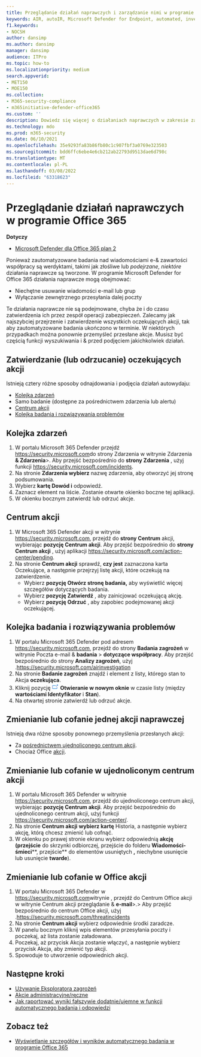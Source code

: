 ```yaml
---
title: Przeglądanie działań naprawczych i zarządzanie nimi w programie Microsoft Defender dla Office 365
keywords: AIR, autoIR, Microsoft Defender for Endpoint, automated, investigation, response, remediation, threats, advanced, threat, protection
f1.keywords:
- NOCSH
author: dansimp
ms.author: dansimp
manager: dansimp
audience: ITPro
ms.topic: how-to
ms.localizationpriority: medium
search.appverid:
- MET150
- MOE150
ms.collection:
- M365-security-compliance
- m365initiative-defender-office365
ms.custom: ''
description: Dowiedz się więcej o działaniach naprawczych w zakresie zautomatyzowanych badań i reakcji w programie Microsoft Defender dla Office 365 Plan 2.
ms.technology: mdo
ms.prod: m365-security
ms.date: 06/10/2021
ms.openlocfilehash: 35e9293fa83b86fb80c1c907fbf3a0769e323503
ms.sourcegitcommit: bdd6ffc6ebe4e6cb212ab22793d9513dae6d798c
ms.translationtype: MT
ms.contentlocale: pl-PL
ms.lasthandoff: 03/08/2022
ms.locfileid: "63318623"
---
```

# <a name="review-and-manage-remediation-actions-in-office-365"></a>Przeglądanie działań naprawczych w programie Office 365

**Dotyczy**
- [Microsoft Defender dla Office 365 plan 2](defender-for-office-365.md)

Ponieważ zautomatyzowane badania nad wiadomościami e-& zawartości współpracy są werdyktami, takimi jak  złośliwe lub *podejrzane, niektóre* działania naprawcze są tworzone. W programie Microsoft Defender for Office 365 działania naprawcze mogą obejmować:

- Niechętne usuwanie wiadomości e-mail lub grup
- Wyłączanie zewnętrznego przesyłania dalej poczty

Te działania naprawcze nie są podejmowane, chyba że i do czasu zatwierdzenia ich przez zespół operacji zabezpieczeń. Zalecamy jak najszybciej przejrzenie i zatwierdzenie wszystkich oczekujących akcji, tak aby zautomatyzowane badania ukończono w terminie. W niektórych przypadkach można ponownie przemyśleć przesłane akcje.  Musisz być częścią funkcji wyszukiwania i & przed podjęciem jakichkolwiek działań.

## <a name="approve-or-reject-pending-actions"></a>Zatwierdzanie (lub odrzucanie) oczekujących akcji

Istnieją cztery różne sposoby odnajdowania i podjęcia działań autowydaju:

- [Kolejka zdarzeń](https://security.microsoft.com/incidents)
- Samo badanie (dostępne za pośrednictwem zdarzenia lub alertu)
- [Centrum akcji](https://security.microsoft.com/action-center/pending)
- [Kolejka badania i rozwiązywania problemów](https://security.microsoft.com/airinvestigation)

## <a name="incident-queue"></a>Kolejka zdarzeń

1. W portalu Microsoft 365 Defender przejdź <https://security.microsoft.com>do strony Zdarzenia w witrynie Zdarzenia  **& Zdarzenia**\>. Aby przejść bezpośrednio do **strony Zdarzenia** , użyj funkcji <https://security.microsoft.com/incidents>.
2. Na stronie **Zdarzenia wybierz** nazwę zdarzenia, aby otworzyć jej stronę podsumowania.
3. Wybierz **kartę Dowód i** odpowiedź.
4. Zaznacz element na liście. Zostanie otwarte okienko boczne tej aplikacji.
5. W okienku bocznym zatwierdź lub odrzuć akcje.

## <a name="action-center"></a>Centrum akcji

1. W Microsoft 365 Defender akcji w witrynie <https://security.microsoft.com>, przejdź do **strony Centrum** akcji, wybierając **pozycję Centrum akcji**. Aby przejść bezpośrednio do **strony Centrum akcji** , użyj aplikacji <https://security.microsoft.com/action-center/pending>.
2. Na stronie **Centrum akcji** sprawdź, **czy jest** zaznaczona karta Oczekujące, a następnie przejrzyj listę akcji, które oczekują na zatwierdzenie.
   - Wybierz **pozycję Otwórz stronę badania,** aby wyświetlić więcej szczegółów dotyczących badania.
   - Wybierz **pozycję Zatwierdź** , aby zainicjować oczekującą akcję.
   - Wybierz **pozycję Odrzuć** , aby zapobiec podejmowanej akcji oczekującej.

## <a name="investigation-and-remediation-investigations-queue"></a>Kolejka badania i rozwiązywania problemów

1. W portalu Microsoft 365 Defender pod adresem <https://security.microsoft.com>, przejdź do strony **Badania zagrożeń** w witrynie Poczta e-mail & **badania** \> **dotyczące współpracy**. Aby przejść bezpośrednio do strony **Analizy zagrożeń**, użyj .<https://security.microsoft.com/airinvestigation>
2. Na stronie **Badanie zagrożeń** znajdź i element z listy, którego stan to Akcja **oczekująca**.
3. Kliknij pozycję ![Otwórz w nowym oknie.](../../media/m365-cc-sc-open-icon.png) **Otwieranie w nowym oknie** w czasie listy (między **wartościami Identyfikator** i **Stan**).
4. Na otwartej stronie zatwierdź lub odrzuć akcje.

## <a name="change-or-undo-one-remediation-action"></a>Zmienianie lub cofanie jednej akcji naprawczej

Istnieją dwa różne sposoby ponownego przemyślenia przesłanych akcji:

- Za [pośrednictwem ujednoliconego centrum akcji](https://security.microsoft.com/action-center).
- Chociaż Office [akcji](https://security.microsoft.com/threatincidents).

## <a name="change-or-undo-through-the-unified-action-center"></a>Zmienianie lub cofanie w ujednoliconym centrum akcji

1. W portalu Microsoft 365 Defender w witrynie <https://security.microsoft.com>, przejdź do ujednoliconego centrum akcji, wybierając **pozycję Centrum akcji**. Aby przejść bezpośrednio do ujednoliconego centrum akcji, użyj funkcji <https://security.microsoft.com/action-center/>.
2. Na stronie **Centrum akcji** **wybierz kartę** Historia, a następnie wybierz akcję, którą chcesz zmienić lub cofnąć.
3. W okienku po prawej stronie ekranu wybierz odpowiednią **akcję (przejście** do skrzynki odbiorczej, przejście do folderu **Wiadomości-śmieci****, przejście** do elementów usuniętych **,** niechybne usunięcie lub usunięcie **twarde**).

## <a name="change-or-undo-through-the-office-action-center"></a>Zmienianie lub cofanie w Office akcji

1. W portalu Microsoft 365 Defender w <https://security.microsoft.com>witrynie , przejdź do Centrum Office akcji w witrynie Centrum akcji przeglądanie  & **e-mail**\>.\> Aby przejść bezpośrednio do centrum Office akcji, użyj .<https://security.microsoft.com/threatincidents>
2. Na stronie **Centrum akcji** wybierz odpowiednie środki zaradcze.
3. W panelu bocznym kliknij wpis elementów przesyłania poczty i poczekaj, aż lista zostanie załadowana.
4. Poczekaj, aż przycisk Akcja zostanie włączyć, a następnie wybierz przycisk Akcja, aby zmienić typ akcji.
5. Spowoduje to utworzenie odpowiednich akcji.

## <a name="next-steps"></a>Następne kroki

- [Używanie Eksploratora zagrożeń](threat-explorer.md)
- [Akcje administracyjne/ręczne](remediate-malicious-email-delivered-office-365.md)
- [Jak raportować wyniki fałszywie dodatnie/ujemne w funkcji automatycznego badania i odpowiedzi](air-report-false-positives-negatives.md)

## <a name="see-also"></a>Zobacz też

- [Wyświetlanie szczegółów i wyników automatycznego badania w programie Office 365](air-view-investigation-results.md)
